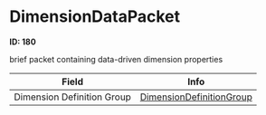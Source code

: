 # DimensionDataPacket

**ID: 180**  

brief packet containing data-driven dimension properties

<table><thead><tr><th>Field</th><th>Info</th></tr></thead><tbody>
<tr><td>Dimension Definition Group</td><td><a href="../types/DimensionDefinitionGroup.md">DimensionDefinitionGroup</a></td></tr>
</tbody></table>